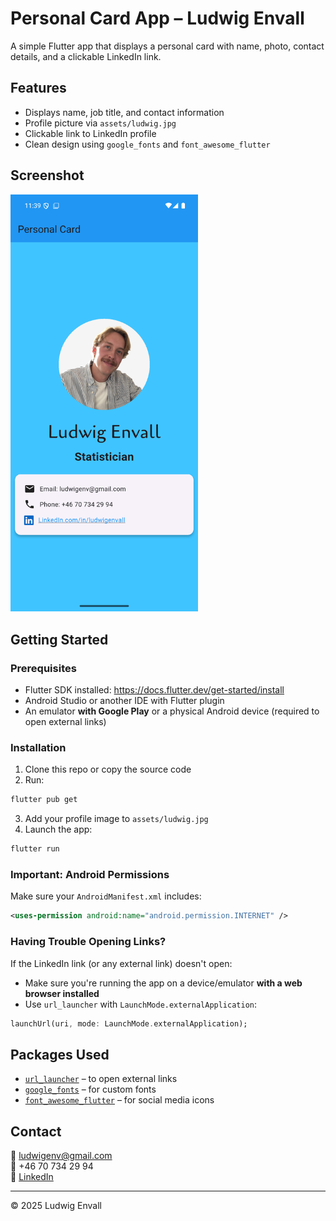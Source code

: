 # Personal Card App – Ludwig Envall

A simple Flutter app that displays a personal card with name, photo, contact details, and a clickable LinkedIn link.

## Features

- Displays name, job title, and contact information  
- Profile picture via `assets/ludwig.jpg`  
- Clickable link to LinkedIn profile  
- Clean design using `google_fonts` and `font_awesome_flutter`

## Screenshot
<img src="flutter_01.png" alt="App screenshot" width="300"/>


## Getting Started

### Prerequisites

- Flutter SDK installed: https://docs.flutter.dev/get-started/install  
- Android Studio or another IDE with Flutter plugin  
- An emulator **with Google Play** or a physical Android device (required to open external links)

### Installation

1. Clone this repo or copy the source code  
2. Run:

```bash
flutter pub get
```

3. Add your profile image to `assets/ludwig.jpg`  
4. Launch the app:

```bash
flutter run
```

### Important: Android Permissions

Make sure your `AndroidManifest.xml` includes:

```xml
<uses-permission android:name="android.permission.INTERNET" />
```

### Having Trouble Opening Links?

If the LinkedIn link (or any external link) doesn't open:

- Make sure you're running the app on a device/emulator **with a web browser installed**
- Use `url_launcher` with `LaunchMode.externalApplication`:

```dart
launchUrl(uri, mode: LaunchMode.externalApplication);
```

## Packages Used

- [`url_launcher`](https://pub.dev/packages/url_launcher) – to open external links  
- [`google_fonts`](https://pub.dev/packages/google_fonts) – for custom fonts  
- [`font_awesome_flutter`](https://pub.dev/packages/font_awesome_flutter) – for social media icons

## Contact

📧 ludwigenv@gmail.com  
📱 +46 70 734 29 94  
🔗 [LinkedIn](https://www.linkedin.com/in/ludwigenvall)

---

© 2025 Ludwig Envall
